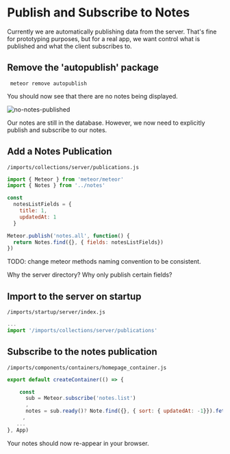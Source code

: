 # Publish and Subscribe to Notes

Currently we are automatically publishing data from the server.  That's fine for prototyping purposes, but for a real app, we want control what is published and what the client subscribes to.

## Remove the 'autopublish' package

```  meteor remove autopublish ```

You should now see that there are no notes being displayed.

![no-notes-published](https://cloud.githubusercontent.com/assets/819213/14958482/03118ef2-1059-11e6-855b-8e7d9f5cb9f7.png)

Our notes are still in the database.  However, we now need to explicitly publish and subscribe to our notes.

## Add a Notes Publication

``` /imports/collections/server/publications.js ```

```js
import { Meteor } from 'meteor/meteor'
import { Notes } from '../notes'

const
  notesListFields = {
    title: 1,
    updatedAt: 1
  }

Meteor.publish('notes.all', function() {
  return Notes.find({}, { fields: notesListFields})
})
```

TODO: change meteor methods naming convention to be consistent.

Why the server directory?
Why only publish certain fields?

## Import to the server on startup

 ``` /imports/startup/server/index.js ```
 ```js 
 ...
 import '/imports/collections/server/publications'
 ```
 
## Subscribe to the notes publication

``` /imports/components/containers/homepage_container.js ```

```js
export default createContainer(() => {

	const 
	  sub = Meteor.subscribe('notes.list')
	  ,
	  notes = sub.ready()? Note.find({}, { sort: { updatedAt: -1}}).fetch() : []
	 ,
   ...
}, App)
```

Your notes should now re-appear in your browser.



